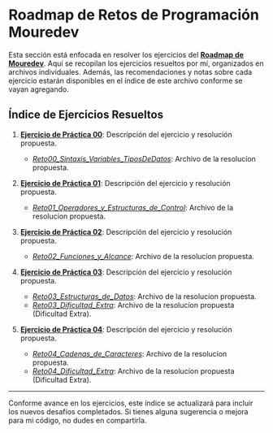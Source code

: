 # Roadmap de Retos de Programación Mouredev

Esta sección está enfocada en resolver los ejercicios del [**Roadmap de Mouredev**](https://retosdeprogramacion.com/roadmap/). Aquí se recopilan los ejercicios resueltos por mí, organizados en archivos individuales. Además, las recomendaciones y notas sobre cada ejercicio estarán disponibles en el índice de este archivo conforme se vayan agregando.

## Índice de Ejercicios Resueltos

1. [**Ejercicio de Práctica 00**](../../Etapa-1/2-Pick%20a%20Language/2.1-Learn%20the%20Fundamentals/03.1-ejercicio-de-practica-00.md): Descripción del ejercicio y resolución propuesta.
   - [*Reto00_Sintaxis_Variables_TiposDeDatos*](Reto00_Sintaxis_Variables_TiposDeDatos.java): Archivo de la resolucíon propuesta.

2. [**Ejercicio de Práctica 01**](../../Etapa-1/2-Pick%20a%20Language/2.1-Learn%20the%20Fundamentals/08.1-ejercicio-de-practica-01.md): Descripción del ejercicio y resolución propuesta.
   - [*Reto01_Operadores_y_Estructuras_de_Control*](Reto01_Operadores_y_Estructuras_de_Control.java): Archivo de la resolucíon propuesta.

3. [**Ejercicio de Práctica 02**](../../Etapa-1/2-Pick%20a%20Language/2.1-Learn%20the%20Fundamentals/08.2-ejercicio-de-practica-02.md): Descripción del ejercicio y resolución propuesta.
   - [*Reto02_Funciones_y_Alcance*](Reto02_Funciones_y_Alcance.java): Archivo de la resolucíon propuesta.

4. [**Ejercicio de Práctica 03**](../../Etapa-1/2-Pick%20a%20Language/2.1-Learn%20the%20Fundamentals/09.1-ejercicio-de-practica-03.md): Descripción del ejercicio y resolución propuesta.
   - [*Reto03_Estructuras_de_Datos*](Reto03_Estructuras_de_Datos.java): Archivo de la resolucíon propuesta.
   - [*Reto03_Dificultad_Extra*](Reto03_Dificultad_Extra.java): Archivo de la resolucíon propuesta (Dificultad Extra).

5. [**Ejercicio de Práctica 04**](../../Etapa-1/2-Pick%20a%20Language/2.1-Learn%20the%20Fundamentals/09.2-ejercicio-de-practica-04.md): Descripción del ejercicio y resolución propuesta.
   - [*Reto04_Cadenas_de_Caracteres*](Reto04_Cadenas_de_Caracteres.java): Archivo de la resolucíon propuesta.
   - [*Reto04_Dificultad_Extra*](Reto04_Dificultad_Extra.java): Archivo de la resolucíon propuesta (Dificultad Extra).

---

Conforme avance en los ejercicios, este índice se actualizará para incluir los nuevos desafíos completados. Si tienes alguna sugerencia o mejora para mi código, no dudes en compartirla.